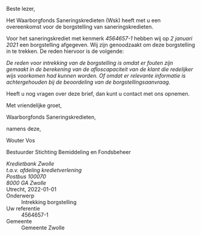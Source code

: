 Beste lezer,

Het Waarborgfonds Saneringskredieten (Wsk) heeft met u een overeenkomst voor de borgstelling van saneringskredieten.

Voor het saneringskrediet met kenmerk *4564657-1* hebben wij op *2 januari 2021* een borgstelling afgegeven. Wij zijn genoodzaakt om deze borgstelling in te trekken. De reden hiervoor is de volgende:

*De reden voor intrekking van de borgstelling is omdat er fouten zijn gemaakt in de berekening van de afloscapaciteit van de klant die redelijker wijs voorkomen had kunnen worden. Of omdat er relevante informatie is achtergehouden bij de beoordeling van de borgstellingsaanvraag.*

Heeft u nog vragen over deze brief, dan kunt u contact met ons opnemen.

Met vriendelijke groet,
 

Waarborgfonds Saneringskredieten,
    
namens deze,
 



Wouter Vos
    
Bestuurder Stichting Bemiddeling en Fondsbeheer

<address>
    Kredietbank Zwolle<br>
    t.a.v. afdeling kredietverlening<br>
    Postbus 100070<br>
    8000 GA Zwolle
</address>
<time>Utrecht, 2022-01-01</time>
<reference>
    <dt>Onderwerp</dt>
    <dd>Intrekking borgstelling</dd>
    <dt>Uw referentie</dt>
    <dd>4564657-1</dd>
    <dt>Gemeente</dt>
    <dd>Gemeente Zwolle</dd>
</reference>
